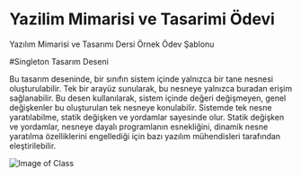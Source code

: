 # Yazilim Mimarisi ve Tasarimi Ödevi

Yazılım Mimarisi ve Tasarımı Dersi Örnek Ödev Şablonu

#Singleton Tasarım Deseni

Bu tasarım deseninde, bir sınıfın sistem içinde yalnızca bir tane nesnesi oluşturulabilir. Tek bir arayüz sunularak, bu nesneye yalnızca buradan erişim sağlanabilir. Bu desen kullanılarak, sistem içinde değeri değişmeyen, genel değişkenler bu oluşturulan tek nesneye konulabilir. Sistemde tek nesne yaratılabilme, statik değişken ve yordamlar sayesinde olur. Statik değişken ve yordamlar, nesneye dayalı programlanın esnekliğini, dinamik nesne yaratılma özelliklerini engellediği için bazı yazılım mühendisleri tarafından eleştirilebilir.

![Image of Class](https://github.com/boraaslan/YazilimMimarisiVeTasarimi/blob/master/singletonClass.png)